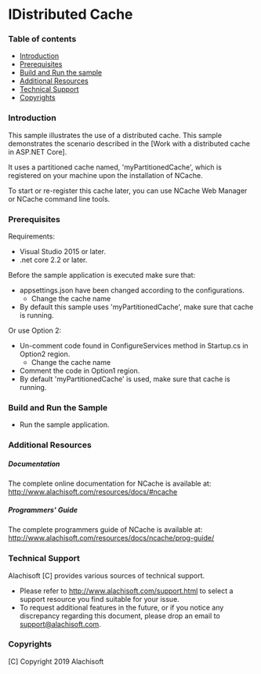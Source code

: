 # IDistributed Cache

### Table of contents

* [Introduction](#introduction)
* [Prerequisites](#prerequisites)
* [Build and Run the sample](#build-and-run-the-sample)
* [Additional Resources](#additional-resources)
* [Technical Support](#technical-support)
* [Copyrights](#copyrights)

### Introduction

This sample illustrates the use of a distributed cache. This sample demonstrates the scenario described in the [Work with a distributed cache in ASP.NET Core].

It uses a partitioned cache named, 'myPartitionedCache', which is registered on your machine upon the installation of NCache. 

To start or re-register this cache later, you can use NCache Web Manager or NCache command line tools.


### Prerequisites

Requirements:

- Visual Studio 2015 or later.
- .net core  2.2 or later.

Before the sample application is executed make sure that:
- appsettings.json have been changed according to the configurations. 
	- Change the cache name
- By default this sample uses 'myPartitionedCache', make sure that cache is running. 

Or use Option 2:
- Un-comment code found in ConfigureServices method in Startup.cs in Option2 region.
	- Change the cache name
- Comment the code in Option1 region.
- By default 'myPartitionedCache' is used, make sure that cache is running. 

### Build and Run the Sample
    
- Run the sample application.

### Additional Resources

##### Documentation
The complete online documentation for NCache is available at:
http://www.alachisoft.com/resources/docs/#ncache

##### Programmers' Guide
The complete programmers guide of NCache is available at:
http://www.alachisoft.com/resources/docs/ncache/prog-guide/

### Technical Support

Alachisoft [C] provides various sources of technical support. 

- Please refer to http://www.alachisoft.com/support.html to select a support resource you find suitable for your issue.
- To request additional features in the future, or if you notice any discrepancy regarding this document, please drop an email to [support@alachisoft.com](mailto:support@alachisoft.com).

### Copyrights

[C] Copyright 2019 Alachisoft 
